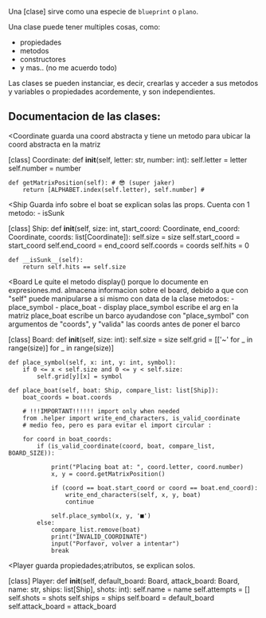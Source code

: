 

Una [clase] sirve como una especie de `blueprint` o `plano`.

Una clase puede tener multiples cosas, como: 

- propiedades
- metodos
- constructores
- y mas.. (no me acuerdo todo)

Las clases se pueden instanciar, es decir, crearlas y acceder a sus metodos y variables o propiedades acordemente, y son independientes.



## Documentacion de las clases:


<Coordinate
    guarda una coord abstracta 
    y tiene un metodo para ubicar la coord abstracta en la matriz
>
[class] Coordinate:
    def __init__(self, letter: str, number: int):
        self.letter = letter
        self.number = number
    
    def getMatrixPosition(self): # 😎 (super jaker)
        return [ALPHABET.index(self.letter), self.number] #

<Ship
    Guarda info sobre el boat
    se explican solas las props. Cuenta con 1 metodo:
    - isSunk
>
[class] Ship:
    def __init__(self, size: int, start_coord: Coordinate, end_coord: Coordinate, coords: list[Coordinate]):
        self.size = size
        self.start_coord = start_coord
        self.end_coord = end_coord
        self.coords = coords
        self.hits = 0

    def __isSunk__(self): 
        return self.hits == self.size


<Board
    Le quite el metodo display() porque lo documente en expresiones.md.
    almacena informacion sobre el board, debido a que con "self" puede manipularse a si mismo con data de la clase
    metodos:
    - place_symbol
    - place_boat
    - display
    place_symbol escribe el arg en la matriz 
    place_boat escribe un barco ayudandose con "place_symbol" con argumentos de "coords", y "valida" las coords antes de poner el barco
>
[class] Board: 
    def __init__(self, size: int):
        self.size = size
        self.grid = [['~' for _ in range(size)] for _ in range(size)]
        
    def place_symbol(self, x: int, y: int, symbol): 
        if 0 <= x < self.size and 0 <= y < self.size:
            self.grid[y][x] = symbol

    def place_boat(self, boat: Ship, compare_list: list[Ship]):
        boat_coords = boat.coords

        # !!!IMPORTANT!!!!!! import only when needed  
        from .helper import write_end_characters, is_valid_coordinate
        # medio feo, pero es para evitar el import circular :

        for coord in boat_coords:
            if (is_valid_coordinate(coord, boat, compare_list, BOARD_SIZE)):

                print("Placing boat at: ", coord.letter, coord.number)
                x, y = coord.getMatrixPosition()

                if (coord == boat.start_coord or coord == boat.end_coord):
                    write_end_characters(self, x, y, boat)
                    continue

                self.place_symbol(x, y, '■')
            else:
                compare_list.remove(boat)
                print("INVALID_COORDINATE")
                input("Porfavor, volver a intentar")
                break
        
<Player
    guarda propiedades;atributos, se explican solos.
>
[class] Player: 
    def __init__(self, default_board: Board, attack_board: Board, name: str, ships: list[Ship], shots: int): 
        self.name = name
        self.attempts = []
        self.shots = shots
        self.ships = ships
        self.board = default_board
        self.attack_board = attack_board